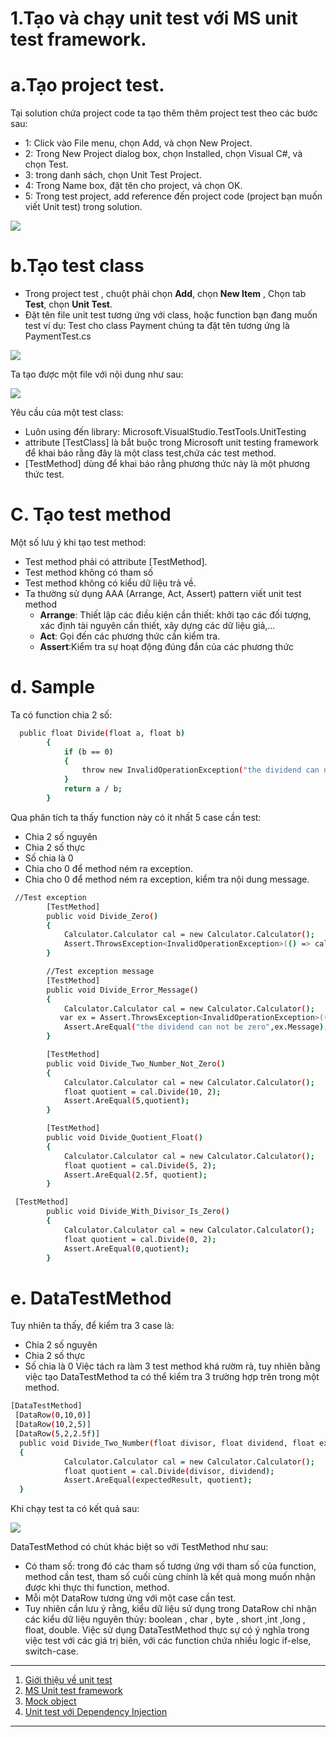 # 1.Tạo và chạy unit test với MS unit test framework.
# a.Tạo project test.
Tại solution chứa project code ta tạo thêm thêm project test theo các bước sau:
- 1: Click vào File menu, chọn Add, và chọn New Project.
- 2: Trong New Project dialog box, chọn Installed, chọn Visual C#, và chọn Test.
- 3: trong danh sách, chọn Unit Test Project.
- 4: Trong Name box, đặt tên cho project, và chọn OK.
- 5: Trong test project, add reference đến project code (project bạn muốn viết Unit test) trong solution.

![](./images/01_MSUnitTest01.png)

# b.Tạo test class
- Trong project test , chuột phải chọn **Add**, chọn **New Item** , Chọn tab **Test**, chọn **Unit Test**.
- Đặt tên file unit test tương ứng với class, hoặc function bạn đang muốn test ví dụ: Test cho class Payment chúng ta đặt tên tương ứng là PaymentTest.cs

![](./images/01_MSUnitTest02.png)

Ta tạo được một file với nội dung như sau: 

![](./images/01_MSUnitTest03.png)

Yêu cầu của một test class:
- Luôn using đến library: Microsoft.VisualStudio.TestTools.UnitTesting
- attribute [TestClass] là bắt buộc trong Microsoft unit testing framework để khai báo rằng đây là một class test,chứa các test method.
- [TestMethod] dùng để khai báo rằng phương thức này là một phương thức test.
# C. Tạo test method
Một số lưu ý khi tạo test method:
- Test method phải có attribute [TestMethod].
- Test method không có tham số
- Test method không có kiểu dữ liệu trả về.
- Ta thường sử dụng AAA (Arrange, Act, Assert) pattern viết unit test method
	- **Arrange**: Thiết lập các điều kiện cần thiết: khởi tạo các đối tượng, xác định tài nguyên cần thiết, xây dựng các dữ liệu giả,…
	- **Act**: Gọi đến các phương thức cần kiểm tra.
	- **Assert**:Kiểm tra sự hoạt động đúng đắn của các phương thức
# d. Sample
Ta có function chia 2 số:
```sh
  public float Divide(float a, float b)
        {
            if (b == 0)
            {
                throw new InvalidOperationException("the dividend can not be zero");
            }
            return a / b;
        }

```

Qua phân tích ta thấy function này có ít nhất 5 case cần test:
- Chia 2 số nguyên
- Chia 2 số thực
- Số chia là 0
- Chia cho 0 để method ném ra exception.
- Chia cho 0 để method ném ra exception, kiểm tra nội dung message.
```sh
 //Test exception
        [TestMethod]
        public void Divide_Zero()
        {
            Calculator.Calculator cal = new Calculator.Calculator();
            Assert.ThrowsException<InvalidOperationException>(() => cal.Divide(10, 0));
        }

        //Test exception message
        [TestMethod]
        public void Divide_Error_Message()
        {
            Calculator.Calculator cal = new Calculator.Calculator();
           var ex = Assert.ThrowsException<InvalidOperationException>(() => cal.Divide(10, 0));
            Assert.AreEqual("the dividend can not be zero",ex.Message);
        }

        [TestMethod]
        public void Divide_Two_Number_Not_Zero()
        {
            Calculator.Calculator cal = new Calculator.Calculator();
            float quotient = cal.Divide(10, 2);
            Assert.AreEqual(5,quotient);
        }

        [TestMethod]
        public void Divide_Quotient_Float()
        {
            Calculator.Calculator cal = new Calculator.Calculator();
            float quotient = cal.Divide(5, 2);
            Assert.AreEqual(2.5f, quotient);
        }

 [TestMethod]
        public void Divide_With_Divisor_Is_Zero()
        {
            Calculator.Calculator cal = new Calculator.Calculator();
            float quotient = cal.Divide(0, 2);
            Assert.AreEqual(0,quotient);
        }
```
# e. DataTestMethod 
Tuy nhiên ta thấy, để kiểm tra 3 case là: 
- Chia 2 số nguyên
- Chia 2 số thực
- Số chia là 0
Việc tách ra làm 3 test method khá rườm rà, tuy nhiên bằng việc tạo DataTestMethod ta có thể kiểm tra 3 trường hợp trên trong một method.
```sh
[DataTestMethod]
 [DataRow(0,10,0)]
 [DataRow(10,2,5)]
 [DataRow(5,2,2.5f)]
  public void Divide_Two_Number(float divisor, float dividend, float expectedResult)
  {
            Calculator.Calculator cal = new Calculator.Calculator();
            float quotient = cal.Divide(divisor, dividend);
            Assert.AreEqual(expectedResult, quotient);
  }

```
Khi chạy test ta có kết quả sau:

![](./images/01_MSUnitTest04.png)

DataTestMethod có chút khác biệt so với TestMethod như sau:
- Có tham số: trong đó các tham số tương ứng với tham số của function, method cần test, tham số cuối cùng chính là kết quả mong muốn nhận được khi thực thi function, method.
- Mỗi một DataRow tương ứng với một case cần test.
- Tuy nhiên cần lưu ý rằng, kiểu dữ liệu sử dụng trong DataRow chỉ nhận các kiểu dữ liệu nguyên thủy: boolean , char , byte , short ,int ,long , float, double.
Việc sử dụng DataTestMethod thực sự có ý nghĩa trong việc test với các giá trị biên, với các function chứa nhiều logic if-else, switch-case.
---
1. [Giới thiệu về unit test](./01-introduction-to-unit-testing.md)
2. [MS Unit test framework](./02-msunitest-framework.md)
3. [Mock object](./03-mock-object.md)
4. [Unit test với Dependency Injection](./04-dependency-injection.md)
---